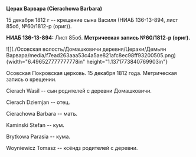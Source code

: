 **Церах Варвара (Cierachowa Barbara)**

15 декабря 1812 г -- крещение сына Василя (НИАБ 136-13-894, лист 85об,
№60/1812-р (ориг)).

**НИАБ 136-13-894:** Лист 85об. **Метрическая запись №60/1812-р
(ориг).**

![](./Осовская волость/Домашковичи деревня/Церахи/Демьян Варвара/media/f7ead263aaa53c4a5ae821afc8ec98ff93200505.png){width="6.496527777777778in"
height="1.1371773840769903in"}

Осовская Покровская церковь. 15 декабря 1812 года. Метрическая запись о
крещении.

Cierach Wasil -- сын родителей с деревни Домашковичи.

Cierach Dziemjan -- отец.

Cierachowa Barbara -- мать.

Kaminski Stefan -- кум.

Brytkowa Parasia -- кума.

Woyniewicz Tomasz -- ксёндз родителей с деревни.
